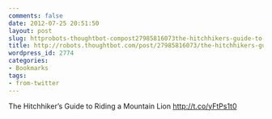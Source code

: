 ```yaml
---
comments: false
date: 2012-07-25 20:51:50
layout: post
slug: httprobots-thoughtbot-compost27985816073the-hitchhikers-guide-to-riding-a-mountain-lion
title: http://robots.thoughtbot.com/post/27985816073/the-hitchhikers-guide-to-riding-a-mountain-lion
wordpress_id: 2774
categories:
- Bookmarks
tags:
- from-twitter
---
```


The Hitchhiker’s Guide to Riding a Mountain Lion http://t.co/yFtPs1t0
